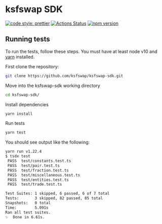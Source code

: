 # ksfswap SDK

[![code style: prettier](https://img.shields.io/badge/code_style-prettier-ff69b4.svg?style=flat-square)](https://github.com/prettier/prettier)
[![Actions Status](https://github.com/ksfswap/ksfswap-sdk/workflows/CI/badge.svg)](https://github.com/ksfswap/ksfswap-sdk)
[![npm version](https://img.shields.io/npm/v/@ksfswap-lib/sdk/latest.svg)](https://www.npmjs.com/package/@ksfswap-lib/sdk/v/latest)

## Running tests

To run the tests, follow these steps. You must have at least node v10 and [yarn](https://yarnpkg.com/) installed.

First clone the repository:

```sh
git clone https://github.com/ksfswap/ksfswap-sdk.git
```

Move into the ksfswap-sdk working directory

```sh
cd ksfswap-sdk/
```

Install dependencies

```sh
yarn install
```

Run tests

```sh
yarn test
```

You should see output like the following:

```sh
yarn run v1.22.4
$ tsdx test
 PASS  test/constants.test.ts
 PASS  test/pair.test.ts
 PASS  test/fraction.test.ts
 PASS  test/miscellaneous.test.ts
 PASS  test/entities.test.ts
 PASS  test/trade.test.ts

Test Suites: 1 skipped, 6 passed, 6 of 7 total
Tests:       3 skipped, 82 passed, 85 total
Snapshots:   0 total
Time:        5.091s
Ran all test suites.
✨  Done in 6.61s.
```
